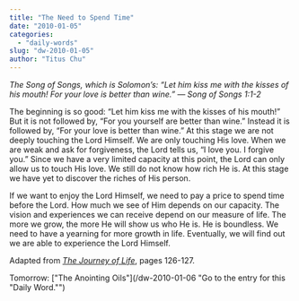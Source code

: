 ```yaml
---
title: "The Need to Spend Time"
date: "2010-01-05"
categories: 
  - "daily-words"
slug: "dw-2010-01-05"
author: "Titus Chu"
---
```


_The Song of Songs, which is Solomon’s: “Let him kiss me with the kisses of his mouth! For your love is better than wine.” — Song of Songs 1:1-2_

The beginning is so good: “Let him kiss me with the kisses of his mouth!” But it is not followed by, “For you yourself are better than wine.” Instead it is followed by, “For your love is better than wine.” At this stage we are not deeply touching the Lord Himself. We are only touching His love. When we are weak and ask for forgiveness, the Lord tells us, “I love you. I forgive you.” Since we have a very limited capacity at this point, the Lord can only allow us to touch His love. We still do not know how rich He is. At this stage we have yet to discover the riches of His person.

If we want to enjoy the Lord Himself, we need to pay a price to spend time before the Lord. How much we see of Him depends on our capacity. The vision and experiences we can receive depend on our measure of life. The more we grow, the more He will show us who He is. He is boundless. We need to have a yearning for more growth in life. Eventually, we will find out we are able to experience the Lord Himself.

Adapted from [_The Journey of Life_](/book-journey-of-life "Go to the entry for this book."), pages 126-127.

Tomorrow: ["The Anointing Oils"](/dw-2010-01-06 "Go to the entry for this "Daily Word."")
